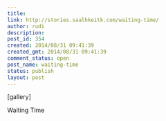 ```yaml
---
title: 
link: http://stories.saalhkeitk.com/waiting-time/
author: rudi
description: 
post_id: 354
created: 2014/08/31 09:41:39
created_gmt: 2014/08/31 09:41:39
comment_status: open
post_name: waiting-time
status: publish
layout: post
---
```



[gallery] 

Waiting Time